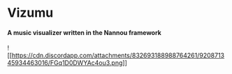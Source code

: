 # Vizumu
#### A music visualizer written in the Nannou framework

![[https://cdn.discordapp.com/attachments/832693188988764261/920871345934463016/FGq1D0DWYAc4ou3.png]]
